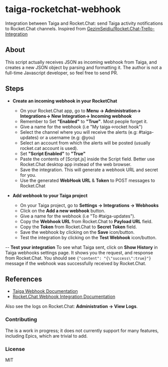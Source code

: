 # taiga-rocketchat-webhook

 Integration between Taiga and Rocket.Chat: send Taiga activity notifications to Rocket.Chat channels.
 Inspired from [ GezimSejdiu/Rocket.Chat-Trello-Integration](https://github.com/GezimSejdiu/Rocket.Chat-Trello-Integration)
 
 ## About
 This script actually receives JSON as incoming webhook from Taiga, and creates a new JSON object by parsing and formatting it. The author is not a full-time Javascript developer, so feel free to send PR.
 
 
## Steps
-  **Create an incoming webhook in your RocketChat**
   - On your Rocket.Chat app, go to **Menu -> Administration-> Integrations-> New Integration-> Incoming webhook**
   - Remember to Set **"Enabled"** to **"True"**. Most people forget it.
   - Give a name for the webhook (i.e "My taiga->rocket hook")
   - Select the channel where you will receive the alerts (e.g: #taiga-updates) or a username (e.g: @you)
   - Select an account from which the alerts will be posted (usually rocket.cat account is used).
   - Set **"Script Enabled"** to **"True"**
   - Paste the contents of [Script.js] inside the Script field. Better use Rocket.Chat desktop app instead of the web browser.
   - Save the integration. This will generate a webhook URL and secret for you.
   - Use the generated **WebHook URL** & **Token** to POST messages to Rocket.Chat
   
- **Add webhook to your Taiga project**
   - On your Taiga project, go to **Settings -> Integrations -> Webhooks**
   - Click on the **Add a new webhook** button.
   - Give a name for the webhook (i.e "To #taiga-updates").
   - Copy the **Webhook URL** from Rocket.Chat to **Payload URL** field.
   - Copy the **Token** from Rocket.Chat to **Secret Token** field.
   - Save the webhook by clicking on the **Save** icon/button.
   - Test the integration by clicking on the **Test Webhook** icon/button.
   
-- **Test your integration**
To see what Taiga sent, click on **Show History** in Taiga webhooks settings page. It shows you the request, and response from Rocket.Chat. You should see `{"content": "{\"success\":true}"}` message if the webhook was successfully received by Rocket.Chat.

  
 
 ## References
-  [Taiga Webhook Documentation](https://taigaio.github.io/taiga-doc/dist/webhooks.html)
-  [Rocket.Chat Webhook Integration Documentation](https://docs.rocket.chat/guides/administrator-guides/integrations)
 

Also see the logs on Rocket.Chat: **Administration -> View Logs**. 

### Contributing
The is a work in progress; it does not currently support for many features, including Epics, which are trivial to add.

### License
MIT

 
